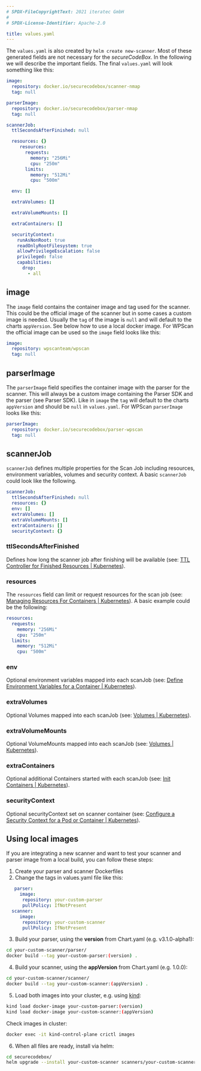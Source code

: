```yaml
---
# SPDX-FileCopyrightText: 2021 iteratec GmbH
#
# SPDX-License-Identifier: Apache-2.0

title: values.yaml
---
```


The `values.yaml` is also created by `helm create new-scanner`.
Most of these generated fields are not necessary for the *secureCodeBox*.
In the following we will describe the important fields.
The final `values.yaml` will look something like this:

```yaml
image:
  repository: docker.io/securecodebox/scanner-nmap
  tag: null

parserImage:
  repository: docker.io/securecodebox/parser-nmap
  tag: null

scannerJob:
  ttlSecondsAfterFinished: null

  resources: {}
     resources:
       requests:
         memory: "256Mi"
         cpu: "250m"
       limits:
         memory: "512Mi"
         cpu: "500m"

  env: []

  extraVolumes: []

  extraVolumeMounts: []

  extraContainers: []

  securityContext:
    runAsNonRoot: true
    readOnlyRootFilesystem: true
    allowPrivilegeEscalation: false
    privileged: false
    capabilities:
      drop:
        - all
```

## image

The `image` field contains the container image and tag used for the scanner.
This could be the official image of the scanner but in some cases a custom image is needed.
Usually the `tag` of the image is `null` and will default to the charts `appVersion`.
See below how to use a local docker image.
For WPScan the official image can be used so the `image` field looks like this:

```yaml
image:
  repository: wpscanteam/wpscan
  tag: null
```

## parserImage

The `parserImage` field specifies the container image with the parser for the scanner.
This will always be a custom image containing the Parser SDK and the parser (see Parser SDK).
Like in `image` the `tag` will default to the charts `appVersion` and should be `null` in `values.yaml`.
For WPScan `parserImage` looks like this:

```yaml
parserImage:
  repository: docker.io/securecodebox/parser-wpscan
  tag: null
```

## scannerJob

`scannerJob` defines multiple properties for the Scan Job including resources, environment variables, volumes and security context.
A basic `scannerJob` could look like the following.

```yaml
scannerJob:
  ttlSecondsAfterFinished: null
  resources: {}
  env: []
  extraVolumes: []
  extraVolumeMounts: []
  extraContainers: []
  securityContext: {}
  ```

### ttlSecondsAfterFinished

Defines how long the scanner job after finishing will be available (see: [TTL Controller for Finished Resources | Kubernetes](https://kubernetes.io/docs/concepts/workloads/controllers/ttlafterfinished/)).

### resources

The `resources` field can limit or request resources for the scan job (see: [Managing Resources For Containers | Kubernetes](https://kubernetes.io/docs/concepts/configuration/manage-resources-containers/)).
A basic example could be the following:

```yaml
resources:
  requests:
    memory: "256Mi"
    cpu: "250m"
  limits:
    memory: "512Mi"
    cpu: "500m"
```

### env

Optional environment variables mapped into each scanJob (see: [Define Environment Variables for a Container | Kubernetes](https://kubernetes.io/docs/tasks/inject-data-application/define-environment-variable-container/)).

### extraVolumes

Optional Volumes mapped into each scanJob (see: [Volumes | Kubernetes](https://kubernetes.io/docs/concepts/storage/volumes/)).

### extraVolumeMounts

Optional VolumeMounts mapped into each scanJob (see: [Volumes | Kubernetes](https://kubernetes.io/docs/concepts/storage/volumes/)).

### extraContainers

Optional additional Containers started with each scanJob (see: [Init Containers | Kubernetes](https://kubernetes.io/docs/concepts/workloads/pods/init-containers/)).

### securityContext

Optional securityContext set on scanner container (see: [Configure a Security Context for a Pod or Container | Kubernetes](https://kubernetes.io/docs/tasks/configure-pod-container/security-context/)).


## Using local images

If you are integrating a new scanner and want to test your scanner and parser image from a local build, you can follow
these steps:

1. Create your parser and scanner Dockerfiles
2. Change the tags in values.yaml file like this:
```yaml
   parser:
     image:
      repository: your-custom-parser
      pullPolicy: IfNotPresent
  scanner:
     image:
      repository: your-custom-scanner
      pullPolicy: IfNotPresent
```
3. Build your parser, using the **version** from Chart.yaml (e.g. v3.1.0-alpha1):
```bash
cd your-custom-scanner/parser/
docker build --tag your-custom-parser:(version) . 
```
4. Build your scanner, using the **appVersion** from Chart.yaml (e.g. 1.0.0):
```bash
cd your-custom-scanner/scanner/
docker build --tag your-custom-scanner:(appVersion) . 
```
5. Load both images into your cluster, e.g. using [kind](https://kind.sigs.k8s.io/docs/user/quick-start/#loading-an-image-into-your-cluster):
```bash
kind load docker-image your-custom-parser:(version)
kind load docker-image your-custom-scanner:(appVersion)
```
Check images in cluster:
```bash
docker exec -it kind-control-plane crictl images
```
6. When all files are ready, install via helm:
```bash
cd securecodebox/
helm upgrade --install your-custom-scanner scanners/your-custom-scanner
```

